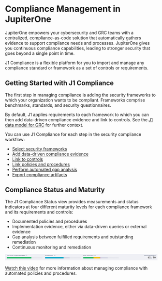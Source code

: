 # Compliance Management in JupiterOne

JupiterOne empowers your cybersecurity and GRC teams with a centralized, compliance-as-code solution that automatically gathers evidence to support compliance needs and processes. JupiterOne gives you continuous compliance capabilities, leading to stronger security that goes beyond a single point in time.

J1 Compliance is a flexible platform for you to import and manage any compliance standard or framework as a set of controls or requirements. 

## Getting Started with J1 Compliance

The first step in managing compliance is adding the security frameworks to which your organization wants to be compliant. Frameworks comprise benchmarks, standards, and security questionnaires.

By default, J1 applies requirements to each framework to which you can then add data-driven compliance evidence and link to controls. See the [J1 data model for GRC](../jupiterOne-data-model/org-grc.md) for further context.


You can use  J1 Compliance for each step in the security compliance workflow:

- [Select security frameworks](./compliance-import.md) 
- [Add data-driven compliance evidence](./compliance-mapping-evidence.md) 
- [Link to controls](./compliance-controls.md)
- [Link policies and procedures](./compliance-mapping-policies.md)
- [Perform automated gap analysis](./compliance-gap-analysis.md)
- [Export compliance artifacts](./compliance-export.md)



## Compliance Status and Maturity

The J1 Compliance Status view provides measurements and status indicators at four different maturity levels for each compliance framework and its requirements and controls:

- Documented policies and procedures
- Implementation evidence, either via data-driven queries or external evidence
- Gap analysis between fulfilled requirements and outstanding remediation
- Continuous monitoring and remediation
  ​

![](../assets/compliance-summary-status-bars.png)


[Watch this video](https://try.jupiterone.com/blog/video-managing-grc-with-jupiterone) for more information about managing compliance with automated policies and procedures.